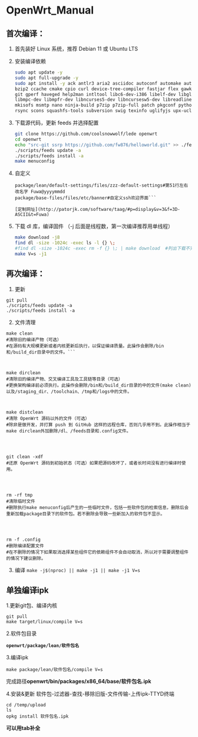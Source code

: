 # OpenWrt_Manual

## 首次编译：
1. 首先装好 Linux 系统，推荐 Debian 11 或 Ubuntu LTS

2. 安装编译依赖

   ```bash
   sudo apt update -y
   sudo apt full-upgrade -y
   sudo apt install -y ack antlr3 aria2 asciidoc autoconf automake autopoint binutils bison build-essential \
   bzip2 ccache cmake cpio curl device-tree-compiler fastjar flex gawk gettext gcc-multilib g++-multilib \
   git gperf haveged help2man intltool libc6-dev-i386 libelf-dev libglib2.0-dev libgmp3-dev libltdl-dev \
   libmpc-dev libmpfr-dev libncurses5-dev libncursesw5-dev libreadline-dev libssl-dev libtool lrzsz \
   mkisofs msmtp nano ninja-build p7zip p7zip-full patch pkgconf python2.7 python3 python3-pip libpython3-dev qemu-utils \
   rsync scons squashfs-tools subversion swig texinfo uglifyjs upx-ucl unzip vim wget xmlto xxd zlib1g-dev
   ```

3. 下载源代码，更新 feeds 并选择配置

   ```bash
   git clone https://github.com/coolsnowwolf/lede openwrt
   cd openwrt
   echo "src-git ssrp https://github.com/fw876/helloworld.git" >> ./feeds.conf.default
   ./scripts/feeds update -a
   ./scripts/feeds install -a
   make menuconfig
   ```

4. 自定义
    ```vi package/base-files/files/bin/config_generate#第150行左右改ip
    package/lean/default-settings/files/zzz-default-settings#第51行左右改名字 Fuwa@yyyymmdd
    package/base-files/files/etc/banner#自定义ssh欢迎界面```
    
    [定制网址](http://patorjk.com/software/taag/#p=display&v=3&f=3D-ASCII&t=Fuwa)

6. 下载 dl 库，编译固件
（-j 后面是线程数，第一次编译推荐用单线程）

   ```bash
   make download -j8
   find dl -size -1024c -exec ls -l {} \;
   #find dl -size -1024c -exec rm -f {} \; | make download  #列出下载不完整的文件，如果存在这样的文件将它们删除，然后重新下载并反复检查
   make V=s -j1
   ```
 
## 再次编译：
1. 更新
 ```sudo sh -c "apt update && apt upgrade -y"
 git pull
 ./scripts/feeds update -a
 ./scripts/feeds install -a
 ```
 
2. 文件清理
 ```
 make clean
 #清除旧的编译产物（可选）
 #在源码有大规模更新或者内核更新后执行，以保证编译质量。此操作会删除/bin和/build_dir目录中的文件。```
 
 
 
 make dirclean
 #清除旧的编译产物、交叉编译工具及工具链等目录（可选）
 #更换架构编译前必须执行。此操作会删除/bin和/build_dir目录的中的文件(make clean)以及/staging_dir、/toolchain、/tmp和/logs中的文件。



 make distclean
 #清除 Open­Wrt 源码以外的文件（可选）
 #除非是做开发，并打算 push 到 GitHub 这样的远程仓库，否则几乎用不到。此操作相当于make dirclean外加删除/dl、/feeds目录和.config文件。
 



 git clean -xdf
 #还原 Open­Wrt 源码到初始状态（可选）如果把源码改坏了，或者长时间没有进行编译时使用。
 



 rm -rf tmp
 #清除临时文件
 #删除执行make menuconfig后产生的一些临时文件，包括一些软件包的检索信息，删除后会重新加载package目录下的软件包。若不删除会导致一些新加入的软件包不显示。
 



 rm -f .config
 #删除编译配置文件
 #在不删除的情况下如果取消选择某些组件它的依赖组件不会自动取消，所以对于需要调整组件的情况下建议删除。
 ```


3. 编译
  ```make -j$(nproc) || make -j1 || make -j1 V=s```

## 单独编译ipk
1.更新git包、编译内核
  ```
  git pull
  make target/linux/compile V=s
  ```

2.软件包目录

  **`openwrt/package/lean/软件包名`**

3.编译ipk

  ```
  make package/lean/软件包名/compile V=s
  ```
  
  完成路径**openwrt/bin/packages/x86_64/base/软件包名.ipk**
  
4.安装&更新
  软件包-过滤器-查找-移除旧版-文件传输-上传ipk-TTYD终端
  
  ```
  cd /temp/upload
  ls
  opkg install 软件包名.ipk
  ```
  
  **可以用tab补全**
  
  
